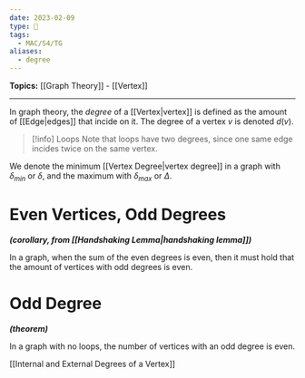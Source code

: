 ```yaml
---
date: 2023-02-09
type: 🧠
tags:
  - MAC/S4/TG
aliases:
  - degree
---
```


**Topics:** [[Graph Theory]] - [[Vertex]]

---

In graph theory, the _degree_ of a [[Vertex|vertex]] is defined as the amount of [[Edge|edges]] that incide on it. The degree of a vertex $v$ is denoted $d(v)$.

> [!info] Loops
> Note that loops have two degrees, since one same edge incides twice on the same vertex.

We denote the minimum [[Vertex Degree|vertex degree]] in a graph with $\delta_{min}$ or $\delta$, and the maximum with $\delta_{max}$ or $\Delta$.

# Even Vertices, Odd Degrees

_**(corollary, from [[Handshaking Lemma|handshaking lemma]])**_

In a graph, when the sum of the even degrees is even, then it must hold that the amount of vertices with odd degrees is even.

# Odd Degree

_**(theorem)**_

In a graph with no loops, the number of vertices with an odd degree is even.

[[Internal and External Degrees of a Vertex]]
